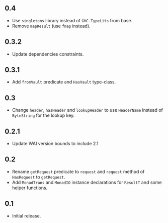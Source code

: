 0.4
-----------------------------------------------------------------------------
- Use `singletons` library instead of `GHC.TypeLits` from base.
- Remove `mapResult` (use `fmap` instead).

0.3.2
-----------------------------------------------------------------------------
- Update dependencies constraints.

0.3.1
-----------------------------------------------------------------------------
- Add `fromVault` predicate and `HasVault` type-class.

0.3
-----------------------------------------------------------------------------
- Change `header`, `hasHeader` and `lookupHeader` to use `HeaderName` instead
  of `ByteString` for the lookup key.

0.2.1
-----------------------------------------------------------------------------
- Update WAI version bounds to include 2.1

0.2
-----------------------------------------------------------------------------
- Rename `getRequest` predicate to `request` and `request` method of
  `HasRequest` to `getRequest`.
- Add `MonadTrans` and `MonadIO` instance declarations for `ResultT` and
  some helper functions.

0.1
-----------------------------------------------------------------------------
- Initial release.
